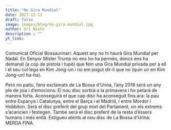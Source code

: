 ```yaml
---
title: "No Gira Mundial"
date: 2017-12-13
draft: false
image: images/blog/no-gira-mundial.jpg
author: Uri Nieto
description : ""
yt_link:
---
```


Comunicat Oficial Bossaurinari: Aquest any no hi haurà Gira Mundial per Nadal. En Senyor Míster Trump no ens ho ha permès, doncs ens ha demanat (a cop de pistola i tupè) que fem una Gira Mundial privada per a ell i el seu col·lega en Kim Jong-un i no em pogut dir-li que no (quin un en Kim Jong-un! ha-ha).

Però no patiu, fans exclamats de La Bossa d’Urina, l’any 2018 serà un any ple de joia i d’emocions: El nou disc sortirà a la primavera i ho petarà de manera forta. Aconseguirà el que cap disc ha aconseguit fins ara: la pau entre Espanya i Catalunya, entre el Barça i el Madrid, i entre Mordor i Hobbiton. Serà el disc preferit del grup mixt del Parlament, on els extrems s’acaricien i festegen. També serà el disc preferit de la resta d’éssers humans i més enllà. Estigueu atents al nou disc de La Bossa d’Urina: MERDA FINA.

